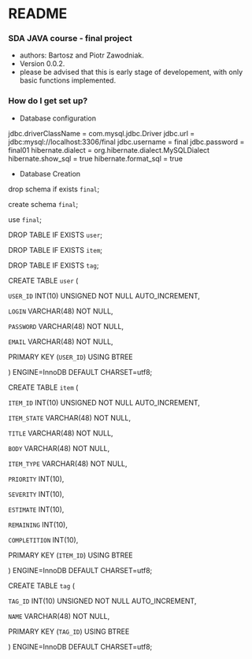 # README #

### SDA JAVA course - final project ###
* authors: Bartosz and Piotr Zawodniak.
* Version 0.0.2.
* please be advised that this is early stage of developement, with only basic functions implemented.


### How do I get set up? ###

* Database configuration

jdbc.driverClassName = com.mysql.jdbc.Driver
jdbc.url = jdbc:mysql://localhost:3306/final
jdbc.username = final
jdbc.password = final01
hibernate.dialect = org.hibernate.dialect.MySQLDialect
hibernate.show_sql = true
hibernate.format_sql = true


* Database Creation

drop schema if exists `final`;

create schema `final`;

use `final`;

DROP TABLE IF EXISTS `user`;

DROP TABLE IF EXISTS `item`;

DROP TABLE IF EXISTS `tag`;



CREATE TABLE `user` (

  `USER_ID` INT(10) UNSIGNED NOT NULL AUTO_INCREMENT,

  `LOGIN` VARCHAR(48) NOT NULL,
  
  `PASSWORD` VARCHAR(48) NOT NULL,
  
  `EMAIL` VARCHAR(48) NOT NULL,

  PRIMARY KEY (`USER_ID`) USING BTREE

) ENGINE=InnoDB DEFAULT CHARSET=utf8;



CREATE TABLE `item` (

  `ITEM_ID` INT(10) UNSIGNED NOT NULL AUTO_INCREMENT,
  
  `ITEM_STATE` VARCHAR(48) NOT NULL,

  `TITLE` VARCHAR(48) NOT NULL,

  `BODY` VARCHAR(48) NOT NULL,
  
  `ITEM_TYPE` VARCHAR(48) NOT NULL,

  `PRIORITY` INT(10),

  `SEVERITY` INT(10),

  `ESTIMATE` INT(10),

  `REMAINING` INT(10),

  `COMPLETITION` INT(10),

  PRIMARY KEY (`ITEM_ID`) USING BTREE

) ENGINE=InnoDB DEFAULT CHARSET=utf8;



CREATE TABLE `tag` (

  `TAG_ID` INT(10) UNSIGNED NOT NULL AUTO_INCREMENT,

  `NAME` VARCHAR(48) NOT NULL,

  PRIMARY KEY (`TAG_ID`) USING BTREE

) ENGINE=InnoDB DEFAULT CHARSET=utf8;